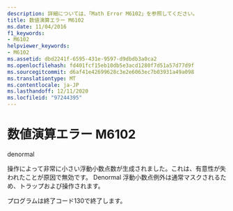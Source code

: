 ```yaml
---
description: 詳細については、「Math Error M6102」を参照してください。
title: 数値演算エラー M6102
ms.date: 11/04/2016
f1_keywords:
- M6102
helpviewer_keywords:
- M6102
ms.assetid: dbd2241f-6595-431e-9597-d9dbdb3a0ca2
ms.openlocfilehash: fd401fcf15eb10db5e3acd1280f7d51a57d77d9f
ms.sourcegitcommit: d6af41e42699628c3e2e6063ec7b03931a49a098
ms.translationtype: MT
ms.contentlocale: ja-JP
ms.lasthandoff: 12/11/2020
ms.locfileid: "97244395"
---
```

# <a name="math-error-m6102"></a>数値演算エラー M6102

denormal

操作によって非常に小さい浮動小数点数が生成されました。これは、有意性が失われたことが原因で無効です。 Denormal 浮動小数点例外は通常マスクされるため、トラップおよび操作されます。

プログラムは終了コード130で終了します。
